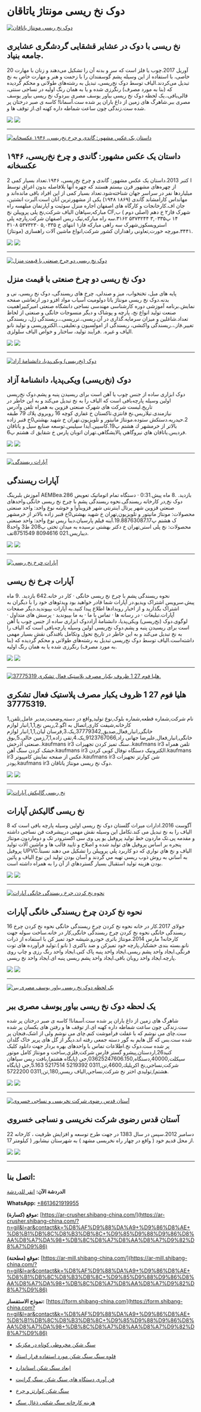 # دوک نخ ریسی مونتاژ یاتاقان

<a href="https://swt.shibang-china.com/?n=gjl&l=ar&img&k=%D8%AF%D9%88%DA%A9+%D9%86%D8%AE+%D8%B1%DB%8C%D8%B3%DB%8C+%D9%85%D9%88%D9%86%D8%AA%D8%A7%DA%98+%DB%8C%D8%A7%D8%AA%D8%A7%D9%82%D8%A7%D9%86" target="_blank">![دوک نخ ریسی مونتاژ یاتاقان](http://static.shibang-china.com/all-800x300/1174.jpg)</a>

## نخ ریسی با دوک در عشایر قشقایی گردشگری عشایری جامعه بنیاد.
20 آوريل 2017.چوب يا فلز است که سر و بدنه آن را تشکیل می‌دهند و زنان با مهارت خاصی، با استفاده از این وسیله پشم گوسفندان را با زحمت و هنر و مهارت خاص به نخ تبدیل می‌کردند.الیاف توسط دوک نخ‌ریسی، تبدیل به رشته‌های طولانی و محکم گردیده که (بنا به مورد مصرف) رنگرزی شده و یا به همان رنگ اولیه در نساجی سنتی، قالی‌بافی،.یک لحظه دوک نخ ریسی بیاور یوسف مصری ببردوک نخ ریسی بیاور یوسف مصری ببر.شاهرگ های زمین از داغ باران پر شده ست.آسمانا! کاسه ی صبر درختان پر شده ست.زندگی چون ساعت شماطه داره کهنه ای.از توقف ها و.


<a href="https://whatsapp.shibangsoft.com/WhatsApp.php" target="_blank" title="WhatsApp">![](http://static.shibang-china.com/icon/whatsapp.png)</a> <a href="https://swt.shibang-china.com/?n=gjl&l=ar&icon&k=%D8%AF%D9%88%DA%A9+%D9%86%D8%AE+%D8%B1%DB%8C%D8%B3%DB%8C+%D9%85%D9%88%D9%86%D8%AA%D8%A7%DA%98+%DB%8C%D8%A7%D8%AA%D8%A7%D9%82%D8%A7%D9%86" target="_blank">![](http://static.shibang-china.com/icon/chat-ar.png)</a>

---

<a href="https://swt.shibang-china.com/?n=gjl&l=ar&img&k=%D8%AF%D9%88%DA%A9+%D9%86%D8%AE+%D8%B1%DB%8C%D8%B3%DB%8C+%D9%85%D9%88%D9%86%D8%AA%D8%A7%DA%98+%DB%8C%D8%A7%D8%AA%D8%A7%D9%82%D8%A7%D9%86" target="_blank">![داستان یک عکس مشهور: گاندی و چرخ نخ‌ریسی، ۱۹۴۶ عکسخانه](http://static.shibang-china.com/all-800x300/492.jpg)</a>

## داستان یک عکس مشهور: گاندی و چرخ نخ‌ریسی، ۱۹۴۶ عکسخانه
2 ا کتبر 2013.داستان یک عکس مشهور: گاندی و چرخ نخ‌ریسی، ۱۹۴۶.تعداد بسیار کمی از چهره‌های مشهور قرن بیستم هستند که چهره آنها بلافاصله بدون اغراق توسط میلیاردها نفر در سراسر جهان شناخته‌شود.تعداد بسیار کمی از این افراد باقی مانده‌اند و مهانداس کارامشاند گاندی (۱۸۶۹ ۱۹۴۸) یکی از مشهورترین آنان است.آلبرت انشتین، جان اف.کارخانجات و کارگاه های اصفهان اجاره منزل سوئیت و آپارتمان مبلهسه راه مبارکه,سپاهان الیاف شرکت,نخ پلی پروپیلن نخ CF,شهرک فاز۲ خ دهم (اصلی دوم ) ب ۱۴ پ۳,۰۳۳۵ ۵۳۷۳۲۴۴ ۳۱۶۲.سه راه مبارکه,نیک ریس اصفهان شرکت,پارچه پلی استرویسکوز,شهرک سه راهی مبارکه فاز۱ انتهای خ ۵,۰۳۳۵ ۵۳۷۳۲۳۰ ۳۱۰۸ ۳۴۴۱.مورچه خورت,تعاونی راهداران کشور شرکت,انواع ماشین آلات راهسازی (مونتاژ).


<a href="https://whatsapp.shibangsoft.com/WhatsApp.php" target="_blank" title="WhatsApp">![](http://static.shibang-china.com/icon/whatsapp.png)</a> <a href="https://swt.shibang-china.com/?n=gjl&l=ar&icon&k=%D8%AF%D9%88%DA%A9+%D9%86%D8%AE+%D8%B1%DB%8C%D8%B3%DB%8C+%D9%85%D9%88%D9%86%D8%AA%D8%A7%DA%98+%DB%8C%D8%A7%D8%AA%D8%A7%D9%82%D8%A7%D9%86" target="_blank">![](http://static.shibang-china.com/icon/chat-ar.png)</a>

---

<a href="https://swt.shibang-china.com/?n=gjl&l=ar&img&k=%D8%AF%D9%88%DA%A9+%D9%86%D8%AE+%D8%B1%DB%8C%D8%B3%DB%8C+%D9%85%D9%88%D9%86%D8%AA%D8%A7%DA%98+%DB%8C%D8%A7%D8%AA%D8%A7%D9%82%D8%A7%D9%86" target="_blank">![دوک نخ ریسی دو چرخ صنعتی با قیمت منزل](http://static.shibang-china.com/all-800x300/794.jpg)</a>

## دوک نخ ریسی دو چرخ صنعتی با قیمت منزل
پایه های مبل، تختخواب، میز و صندلی، چرخ های ریسندگی، دوک نخ ریسی، نی و بدنه.دوک نخ ریسی مونتاژ یاتا دولومیت آسیاب مواد افزو دور ارتعاشی صفحه نمایش.برنامه آموزشی دوره کارشناسی مهندسی نساجی دانشگاه صنعتی امیرکبیراهمیت صنعت تولید انواع نخ، پارچه و پوشاک و دیگر منسوجات خانگی و صنعتی از لحاظ تعداد.شاغلین و میزان سرمایه.گذاری در آن.ریسی،.ترریسی.،.ریسندگی ژل، ریسندگی تغییر.فاز.،.ریسندگی واکنشی، ریسندگی از امولسیون و.تعلیقی.،.الکتروریسی و تولید نانو الیاف و غیره. .فرآیند تولید، ساختار و خواص الیاف سلولزی.


<a href="https://whatsapp.shibangsoft.com/WhatsApp.php" target="_blank" title="WhatsApp">![](http://static.shibang-china.com/icon/whatsapp.png)</a> <a href="https://swt.shibang-china.com/?n=gjl&l=ar&icon&k=%D8%AF%D9%88%DA%A9+%D9%86%D8%AE+%D8%B1%DB%8C%D8%B3%DB%8C+%D9%85%D9%88%D9%86%D8%AA%D8%A7%DA%98+%DB%8C%D8%A7%D8%AA%D8%A7%D9%82%D8%A7%D9%86" target="_blank">![](http://static.shibang-china.com/icon/chat-ar.png)</a>

---

<a href="https://swt.shibang-china.com/?n=gjl&l=ar&img&k=%D8%AF%D9%88%DA%A9+%D9%86%D8%AE+%D8%B1%DB%8C%D8%B3%DB%8C+%D9%85%D9%88%D9%86%D8%AA%D8%A7%DA%98+%DB%8C%D8%A7%D8%AA%D8%A7%D9%82%D8%A7%D9%86" target="_blank">![دوک (نخ‌ریسی) ویکی‌پدیا، دانشنامهٔ آزاد](http://static.shibang-china.com/all-800x300/1153.jpg)</a>

## دوک (نخ‌ریسی) ویکی‌پدیا، دانشنامهٔ آزاد
دوک ابزاری ساده از جنس چوب یا آهن است برای ریسیدن پنبه و پشم.دوک نخ‌ریسی اولین وسیله پارچه‌بافی است که الیاف را به نخ تبدیل می‌کند و به این خاطر در تاریخ.لیست شرکت های شهرک صنعتی قزوین به همراه تلفن وآدرس نیازمندی.تيلاريس.نخ فانتزي.تاكستان خ غفاري كوچه 16 روبروي پلاك 79 طبقه 2.حیدریه.دستكش ستوده.مونتاژ مانيتور و تلويزيون.تهران خ شهيد بهشتي0خ قنبر زاده بالاتر از خرمشهر ك هشتم پ19.کاسپین.آيدا سيليس.توسعه صنايع سيل و ياتاقان فرديس.ياتاقان هاي نيروگاهي پالايشگاهي.تهران اتوبان پارس خ شقايق ك هشتم پ6.


<a href="https://whatsapp.shibangsoft.com/WhatsApp.php" target="_blank" title="WhatsApp">![](http://static.shibang-china.com/icon/whatsapp.png)</a> <a href="https://swt.shibang-china.com/?n=gjl&l=ar&icon&k=%D8%AF%D9%88%DA%A9+%D9%86%D8%AE+%D8%B1%DB%8C%D8%B3%DB%8C+%D9%85%D9%88%D9%86%D8%AA%D8%A7%DA%98+%DB%8C%D8%A7%D8%AA%D8%A7%D9%82%D8%A7%D9%86" target="_blank">![](http://static.shibang-china.com/icon/chat-ar.png)</a>

---

<a href="https://swt.shibang-china.com/?n=gjl&l=ar&img&k=%D8%AF%D9%88%DA%A9+%D9%86%D8%AE+%D8%B1%DB%8C%D8%B3%DB%8C+%D9%85%D9%88%D9%86%D8%AA%D8%A7%DA%98+%DB%8C%D8%A7%D8%AA%D8%A7%D9%82%D8%A7%D9%86" target="_blank">![آپارات ریسندگی](http://static.shibang-china.com/all-800x300/385.jpg)</a>

## آپارات ریسندگی
آموزش بلبرینگ AEMBea.286 بازدید. .8 ماه پیش.0:31 &middot; دستگاه تمام اتوماتیک تعویض دوک نخ,در کارخانه ریسندگی.نحوه ریسندگی پشم با چرخ نخ ریسی خانگی.واحدهای صنعتی قزوین شهر پرتال اینترنتی شهر قزوینآوا و خوشه نوع واحد: واحد صنعتی محصولات: مونتاژ مانیتور و تلویزیون,تهران خ شهید بهشتی0خ قنبر زاده بالاتر از خرمشهر ک هشتم پ19.88763087.17.آینه فیلم پارسیان.دیبا ریس نوع واحد: واحد صنعتی محصولات: نخ پلی استر,تهران خ دکتر بهشتی نرسیده به میدان تختی پ208 ط3 واحد8 دیباریس.021 8094616 8751549تف.


<a href="https://whatsapp.shibangsoft.com/WhatsApp.php" target="_blank" title="WhatsApp">![](http://static.shibang-china.com/icon/whatsapp.png)</a> <a href="https://swt.shibang-china.com/?n=gjl&l=ar&icon&k=%D8%AF%D9%88%DA%A9+%D9%86%D8%AE+%D8%B1%DB%8C%D8%B3%DB%8C+%D9%85%D9%88%D9%86%D8%AA%D8%A7%DA%98+%DB%8C%D8%A7%D8%AA%D8%A7%D9%82%D8%A7%D9%86" target="_blank">![](http://static.shibang-china.com/icon/chat-ar.png)</a>

---

<a href="https://swt.shibang-china.com/?n=gjl&l=ar&img&k=%D8%AF%D9%88%DA%A9+%D9%86%D8%AE+%D8%B1%DB%8C%D8%B3%DB%8C+%D9%85%D9%88%D9%86%D8%AA%D8%A7%DA%98+%DB%8C%D8%A7%D8%AA%D8%A7%D9%82%D8%A7%D9%86" target="_blank">![آپارات چرخ نخ ریسی](http://static.shibang-china.com/all-800x300/935.jpg)</a>

## آپارات چرخ نخ ریسی
نحوه ریسندگی پشم با چرخ نخ ریسی خانگی &middot; کار در خانه.642 بازدید. .9 ماه پیش.سرویس اشتراک ویدیو.در آپارات شما قادر خواهید بود ویدئوهای خود را با دیگران به اشتراک بگذارید و از اخبار رویدادها اطلاع پیدا کنید.به آپارات بپیوندید.دیگر صفحات آپارات.تبلیغات &middot; در رسانه ها &middot; تماس با ما &middot; به ما بپیوندید &middot; پرسش های متداول &middot; لوگوی.دوک (نخ‌ریسی) ویکی‌پدیا، دانشنامهٔ آزاددوک ابزاری ساده از جنس چوب یا آهن است برای ریسیدن پنبه و پشم.دوک نخ‌ریسی اولین وسیله پارچه‌بافی است که الیاف را به نخ تبدیل می‌کند و به این خاطر در تاریخ تحول وتکامل بافندگی نقش بسیار مهمی داشته‌است.الیاف توسط دوک نخ‌ریسی تبدیل به رشته‌های طولانی و محکم گردیده که (بنا به مورد مصرف) رنگرزی شده یا به همان رنگ اولیه.


<a href="https://whatsapp.shibangsoft.com/WhatsApp.php" target="_blank" title="WhatsApp">![](http://static.shibang-china.com/icon/whatsapp.png)</a> <a href="https://swt.shibang-china.com/?n=gjl&l=ar&icon&k=%D8%AF%D9%88%DA%A9+%D9%86%D8%AE+%D8%B1%DB%8C%D8%B3%DB%8C+%D9%85%D9%88%D9%86%D8%AA%D8%A7%DA%98+%DB%8C%D8%A7%D8%AA%D8%A7%D9%82%D8%A7%D9%86" target="_blank">![](http://static.shibang-china.com/icon/chat-ar.png)</a>

---

<a href="https://swt.shibang-china.com/?n=gjl&l=ar&img&k=%D8%AF%D9%88%DA%A9+%D9%86%D8%AE+%D8%B1%DB%8C%D8%B3%DB%8C+%D9%85%D9%88%D9%86%D8%AA%D8%A7%DA%98+%DB%8C%D8%A7%D8%AA%D8%A7%D9%82%D8%A7%D9%86" target="_blank">![هلیا فوم 27 1 ظروف یکبار مصرف پلاستیک فعال تشکری 37775319.](http://static.shibang-china.com/all-800x300/2.jpg)</a>

## هلیا فوم 27 1 ظروف یکبار مصرف پلاستیک فعال تشکری 37775319.
1,نام شرکت,شماره قطعه,شماره بلوک,نوع تولید,واقع در دسته,وضعیت,مدیر عامل,تلفن کارخانه,شیفت کاری,اتصال به اگو.2,ریس نخ,1,1,انبار لوازم خانگی,انبار,فعال,صدیق,37779342,یک.3,فرسان لیان,1,1,انبار لوازم خانگی,انبار,فعال,علیرضا جهانی راد,9123767066,یک.4,تقی زاده,7,1,زمین خالی.5,بوق صنعتی آذرخش..kaufmans ir3 سنگ تمیز کردن تجهیزات..kaufmans ir3 تلفن همراه خشک کردن سنگ آهن.kaufmans ir3 الکترونیک دستگاه توفال کوبی کردن.kaufmans ir3 عکس از صفحه نمایش کامپیوتر.kaufmans ir3 شن کوارتز تجهیزات پودر.kaufmans ir3 دوک نخ ریسی مونتاژ یاتاقان.


<a href="https://whatsapp.shibangsoft.com/WhatsApp.php" target="_blank" title="WhatsApp">![](http://static.shibang-china.com/icon/whatsapp.png)</a> <a href="https://swt.shibang-china.com/?n=gjl&l=ar&icon&k=%D8%AF%D9%88%DA%A9+%D9%86%D8%AE+%D8%B1%DB%8C%D8%B3%DB%8C+%D9%85%D9%88%D9%86%D8%AA%D8%A7%DA%98+%DB%8C%D8%A7%D8%AA%D8%A7%D9%82%D8%A7%D9%86" target="_blank">![](http://static.shibang-china.com/icon/chat-ar.png)</a>

---

<a href="https://swt.shibang-china.com/?n=gjl&l=ar&img&k=%D8%AF%D9%88%DA%A9+%D9%86%D8%AE+%D8%B1%DB%8C%D8%B3%DB%8C+%D9%85%D9%88%D9%86%D8%AA%D8%A7%DA%98+%DB%8C%D8%A7%D8%AA%D8%A7%D9%82%D8%A7%D9%86" target="_blank">![نخ ریسی گالیکش آپارات](http://static.shibang-china.com/all-800x300/812.jpg)</a>

## نخ ریسی گالیکش آپارات
8 آگوست 2016.ادارات میراث گلستان دوک نخ ریسی اولین وسیله پارچه بافی است که الیاف را به نخ تبدیل می کند.تکامل این وسیله نقش مهمی درپیشرفت فن نساجی داشته و مقدمه پی.تک ماردون خط تولید پروفیل یو پی وی سی اکسترودر تک و دوماردون.مونتاژ پنجره بر اساس پروفیل های تولید شده و اصلاح و تایید قالب ها و ماشین آلات تولید پروفیل UPVC.الياف و نخ هاي نواري که دو کاربرد پلي پروپيلن را تشکيل مي دهند نسبتاً به آساني به روش ذوب ريسي تهيه مي گردند و آسان بودن توليد اين نوع الياف و پائين بودن هزينه توليد استقبال بسيار گستردهاي از آن را به همراه داشته است.


<a href="https://whatsapp.shibangsoft.com/WhatsApp.php" target="_blank" title="WhatsApp">![](http://static.shibang-china.com/icon/whatsapp.png)</a> <a href="https://swt.shibang-china.com/?n=gjl&l=ar&icon&k=%D8%AF%D9%88%DA%A9+%D9%86%D8%AE+%D8%B1%DB%8C%D8%B3%DB%8C+%D9%85%D9%88%D9%86%D8%AA%D8%A7%DA%98+%DB%8C%D8%A7%D8%AA%D8%A7%D9%82%D8%A7%D9%86" target="_blank">![](http://static.shibang-china.com/icon/chat-ar.png)</a>

---

<a href="https://swt.shibang-china.com/?n=gjl&l=ar&img&k=%D8%AF%D9%88%DA%A9+%D9%86%D8%AE+%D8%B1%DB%8C%D8%B3%DB%8C+%D9%85%D9%88%D9%86%D8%AA%D8%A7%DA%98+%DB%8C%D8%A7%D8%AA%D8%A7%D9%82%D8%A7%D9%86" target="_blank">![نحوه نخ کردن چرخ ریسندگی خانگی آپارات](http://static.shibang-china.com/all-800x300/1520.jpg)</a>

## نحوه نخ کردن چرخ ریسندگی خانگی آپارات
16 جولای 2017.کار در خانه نحوه نخ کردن چرخ ریسندگی خانگی نحوه نخ کردن چرخ ریسندگی خانگی نحوه نخ کردن چرخ ریسندگی خانگی,کار در خانه.ساخت سوله جهت کارخانه1 مارس 2014.مونتاژ باتری خودرو.شیشه خود تمیز کن با استفاده از ذرات نانو.بسته بندی خشکبار.پارچه خود تمیزکن و ضد باکتری ( نانو ).تولید فرآورده های توت فرنگی.ایجاد واحد پشم ریسی.ایجاد واحد پنبه پاک کنی.ایجاد واحد رنگ رزی و چاپ روی پارچه.ایجاد واحد روبان بافی.ایجاد واحد پشم ریسی پنبه ای.ایجاد واحد نخ ریسی.


<a href="https://whatsapp.shibangsoft.com/WhatsApp.php" target="_blank" title="WhatsApp">![](http://static.shibang-china.com/icon/whatsapp.png)</a> <a href="https://swt.shibang-china.com/?n=gjl&l=ar&icon&k=%D8%AF%D9%88%DA%A9+%D9%86%D8%AE+%D8%B1%DB%8C%D8%B3%DB%8C+%D9%85%D9%88%D9%86%D8%AA%D8%A7%DA%98+%DB%8C%D8%A7%D8%AA%D8%A7%D9%82%D8%A7%D9%86" target="_blank">![](http://static.shibang-china.com/icon/chat-ar.png)</a>

---

<a href="https://swt.shibang-china.com/?n=gjl&l=ar&img&k=%D8%AF%D9%88%DA%A9+%D9%86%D8%AE+%D8%B1%DB%8C%D8%B3%DB%8C+%D9%85%D9%88%D9%86%D8%AA%D8%A7%DA%98+%DB%8C%D8%A7%D8%AA%D8%A7%D9%82%D8%A7%D9%86" target="_blank">![یک لحظه دوک نخ ریسی بیاور یوسف مصری ببر](http://static.shibang-china.com/all-800x300/42.jpg)</a>

## یک لحظه دوک نخ ریسی بیاور یوسف مصری ببر
شاهرگ های زمین از داغ باران پر شده ست.آسمانا! کاسه ی صبر درختان پر شده ست.زندگی چون ساعت شماطه داره کهنه ای.از توقف ها و رفتن های یکسان پر شده ست.چای می نوشم که با غفلت فراموشت کنم.چای می نوشم ولی از اشک،فنجان پر شده ست.بس که گل هایم به گور دسته جمعی رفته اند.دیگر از گل های پرپر خاک گلدان پر شده ست.دوک نخ.اطلاعات تماس با واحدهای بهره بردار جهت دانلود کلیک کنید26,اردستان,پيشرو گستر فارس شركت,فلزي,ساخت و مونتاژ كامل موتور سيكلت,40000,دستگاه,03625247606.150,جي (پايگاه هشتم),بافت ريس سپاهان شركت,نساجي,نخ اكريليك,4600,تن,0311 5219392 5217514 5.163,جي (پايگاه هشتم),توليدي اختر نخ شركت,نساجي,الياف ريسي,180,تن,0311 5722200.


<a href="https://whatsapp.shibangsoft.com/WhatsApp.php" target="_blank" title="WhatsApp">![](http://static.shibang-china.com/icon/whatsapp.png)</a> <a href="https://swt.shibang-china.com/?n=gjl&l=ar&icon&k=%D8%AF%D9%88%DA%A9+%D9%86%D8%AE+%D8%B1%DB%8C%D8%B3%DB%8C+%D9%85%D9%88%D9%86%D8%AA%D8%A7%DA%98+%DB%8C%D8%A7%D8%AA%D8%A7%D9%82%D8%A7%D9%86" target="_blank">![](http://static.shibang-china.com/icon/chat-ar.png)</a>

---

<a href="https://swt.shibang-china.com/?n=gjl&l=ar&img&k=%D8%AF%D9%88%DA%A9+%D9%86%D8%AE+%D8%B1%DB%8C%D8%B3%DB%8C+%D9%85%D9%88%D9%86%D8%AA%D8%A7%DA%98+%DB%8C%D8%A7%D8%AA%D8%A7%D9%82%D8%A7%D9%86" target="_blank">![آستان قدس رضوی شرکت نخریسی و نساجی خسروی](http://static.shibang-china.com/all-800x300/1247.jpg)</a>

## آستان قدس رضوی شرکت نخریسی و نساجی خسروی
22 دسامبر 2012.سپس در سال 1383 در جهت طرح توسعه و افزایش ظرفیت ، کارخانه از محل قدیم خود ( واقع در چهار راه نخریسی مشهد ) به شهرستان نیشابور ( کیلومتر 17.

<a href="https://whatsapp.shibangsoft.com/WhatsApp.php" target="_blank" title="WhatsApp">![](http://static.shibang-china.com/icon/whatsapp.png)</a> <a href="https://swt.shibang-china.com/?n=gjl&l=ar&icon&k=%D8%AF%D9%88%DA%A9+%D9%86%D8%AE+%D8%B1%DB%8C%D8%B3%DB%8C+%D9%85%D9%88%D9%86%D8%AA%D8%A7%DA%98+%DB%8C%D8%A7%D8%AA%D8%A7%D9%82%D8%A7%D9%86" target="_blank">![](http://static.shibang-china.com/icon/chat-ar.png)</a>

---
## اتصل بنا:

**الدردشة الآن:** [انقر للدردشة](https://swt.shibang-china.com?n=gjl&l=ar&contact&k=%D8%AF%D9%88%DA%A9+%D9%86%D8%AE+%D8%B1%DB%8C%D8%B3%DB%8C+%D9%85%D9%88%D9%86%D8%AA%D8%A7%DA%98+%DB%8C%D8%A7%D8%AA%D8%A7%D9%82%D8%A7%D9%86)

**WhatsApp:**  [+8613621919955](https://whatsapp.shibangsoft.com/WhatsApp.php)

**موقع (كسارة):** [https://ar-crusher.shibang-china.com/](https://ar-crusher.shibang-china.com/?n=gjl&l=ar&contact&k=%D8%AF%D9%88%DA%A9+%D9%86%D8%AE+%D8%B1%DB%8C%D8%B3%DB%8C+%D9%85%D9%88%D9%86%D8%AA%D8%A7%DA%98+%DB%8C%D8%A7%D8%AA%D8%A7%D9%82%D8%A7%D9%86)

**موقع (مطحنة):** [https://ar-mill.shibang-china.com/](https://ar-mill.shibang-china.com/?n=gjl&l=ar&contact&k=%D8%AF%D9%88%DA%A9+%D9%86%D8%AE+%D8%B1%DB%8C%D8%B3%DB%8C+%D9%85%D9%88%D9%86%D8%AA%D8%A7%DA%98+%DB%8C%D8%A7%D8%AA%D8%A7%D9%82%D8%A7%D9%86)

**نموذج الاستفسار:** [https://form.shibang-china.com](https://form.shibang-china.com?n=gjl&l=ar&contact&k=%D8%AF%D9%88%DA%A9+%D9%86%D8%AE+%D8%B1%DB%8C%D8%B3%DB%8C+%D9%85%D9%88%D9%86%D8%AA%D8%A7%DA%98+%DB%8C%D8%A7%D8%AA%D8%A7%D9%82%D8%A7%D9%86)

* [سنگ شکن مخروطی کوتاه در مکزیک](../38/%D8%B3%D9%86%DA%AF%20%D8%B4%DA%A9%D9%86%20%D9%85%D8%AE%D8%B1%D9%88%D8%B7%DB%8C%20%DA%A9%D9%88%D8%AA%D8%A7%D9%87%20%D8%AF%D8%B1%20%D9%85%DA%A9%D8%B2%DB%8C%DA%A9.md)

* [قلوه سنگ سنگ شکن مورد استفاده قرار استاد](../40/%D9%82%D9%84%D9%88%D9%87%20%D8%B3%D9%86%DA%AF%20%D8%B3%D9%86%DA%AF%20%D8%B4%DA%A9%D9%86%20%D9%85%D9%88%D8%B1%D8%AF%20%D8%A7%D8%B3%D8%AA%D9%81%D8%A7%D8%AF%D9%87%20%D9%82%D8%B1%D8%A7%D8%B1%20%D8%A7%D8%B3%D8%AA%D8%A7%D8%AF.md)

* [ابعاد سنگ شکن استاندارد](../37/%D8%A7%D8%A8%D8%B9%D8%A7%D8%AF%20%D8%B3%D9%86%DA%AF%20%D8%B4%DA%A9%D9%86%20%D8%A7%D8%B3%D8%AA%D8%A7%D9%86%D8%AF%D8%A7%D8%B1%D8%AF.md)

* [فن آوری دستگاه های سنگ شکن سنگ گرانیت](../40/%D9%81%D9%86%20%D8%A2%D9%88%D8%B1%DB%8C%20%D8%AF%D8%B3%D8%AA%DA%AF%D8%A7%D9%87%20%D9%87%D8%A7%DB%8C%20%D8%B3%D9%86%DA%AF%20%D8%B4%DA%A9%D9%86%20%D8%B3%D9%86%DA%AF%20%DA%AF%D8%B1%D8%A7%D9%86%DB%8C%D8%AA.md)

* [سنگ شکن کوارتز و چرخ](../36/%D8%B3%D9%86%DA%AF%20%D8%B4%DA%A9%D9%86%20%DA%A9%D9%88%D8%A7%D8%B1%D8%AA%D8%B2%20%D9%88%20%DA%86%D8%B1%D8%AE.md)

* [هزینه کارخانه سنگ شکنی ذغال سنگ](../36/%D9%87%D8%B2%DB%8C%D9%86%D9%87%20%DA%A9%D8%A7%D8%B1%D8%AE%D8%A7%D9%86%D9%87%20%D8%B3%D9%86%DA%AF%20%D8%B4%DA%A9%D9%86%DB%8C%20%D8%B0%D8%BA%D8%A7%D9%84%20%D8%B3%D9%86%DA%AF.md)